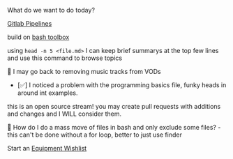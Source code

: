 What do we want to do today?


[Gitlab Pipelines](gitlab-pipelines.md)

build on [bash toolbox](bash-toolbox.md)
    
using `head -n 5 <file.md>` I can keep brief summarys at the top few lines
and use this command to browse topics

🤔 I may go back to removing music tracks from VODs

- [✅] I noticed a problem with the programming basics file, funky heads in around int
examples.

this is an open source stream! you may create pull requests with additions and changes
and I WILL consider them.

🤔 How do I do a mass move of files in bash and only exclude some files?
    - this can't be done without a for loop, better to just use finder

Start an [Equipment Wishlist](equipment-wishlist.md)

